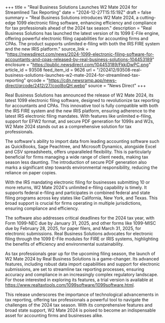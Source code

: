 +++
title = "Real Business Solutions Launches W2 Mate 2024 for Streamlined Tax Reporting"
date = "2024-12-27T15:15:19Z"
draft = false
summary = "Real Business Solutions introduces W2 Mate 2024, a cutting-edge 1099 electronic filing software, enhancing efficiency and compliance for tax professionals ahead of the 2024 tax season."
description = "Real Business Solutions has launched the latest version of its 1099 E-File engine, offering powerful electronic filing capabilities for accounting firms and CPAs. The product supports unlimited e-filing with both the IRS FIRE system and the new IRIS platform."
source_link = "https://newsdirect.com/news/2024-1099-electronic-filing-software-for-accountants-and-cpas-released-by-real-business-solutions-104453189"
enclosure = "https://public.newsdirect.com/104453189/FkkiDwPC.png"
article_id = 93508
feed_item_id = 9626
url = "/202412/93508-real-business-solutions-launches-w2-mate-2024-for-streamlined-tax-reporting"
qrcode = "https://cdn.newsramp.app/news-direct/qrcode/2412/27/cool8oQH.webp"
source = "News Direct"
+++

<p>Real Business Solutions has announced the release of W2 Mate 2024, its latest 1099 electronic filing software, designed to revolutionize tax reporting for accountants and CPAs. This innovative tool is fully compatible with both the IRS FIRE system and the new IRIS platform, ensuring adherence to the latest IRS electronic filing mandates. With features like unlimited e-filing, support for EFW2 format, and secure PDF generation for 1099s and W2s, W2 Mate 2024 stands out as a comprehensive solution for tax professionals.</p><p>The software's ability to import data from leading accounting software such as QuickBooks, Sage Peachtree, and Microsoft Dynamics, alongside Excel and CSV spreadsheets, offers unparalleled flexibility. This is particularly beneficial for firms managing a wide range of client needs, making tax season less daunting. The introduction of secure PDF generation also marks a significant step towards environmental responsibility, reducing the reliance on paper copies.</p><p>With the IRS mandating electronic filing for businesses submitting 10 or more returns, W2 Mate 2024's unlimited e-filing capability is timely. It supports federal e-filing and participates in combined federal and state filing programs across key states like California, New York, and Texas. This broad support is crucial for firms operating in multiple jurisdictions, ensuring compliance and efficiency.</p><p>The software also addresses critical deadlines for the 2024 tax year, with Form 1099-NEC due by January 31, 2025, and other forms like 1099-MISC due by February 28, 2025, for paper filers, and March 31, 2025, for electronic submissions. Real Business Solutions advocates for electronic filing through the 1099 E-File modules for FIRE or IRIS systems, highlighting the benefits of efficiency and environmental sustainability.</p><p>As tax professionals gear up for the upcoming filing season, the launch of W2 Mate 2024 by Real Business Solutions is a game-changer. Its advanced features, including robust data import capabilities and support for electronic submissions, are set to streamline tax reporting processes, ensuring accuracy and compliance in an increasingly complex regulatory landscape. For those interested in exploring its features, a trial version is available at <a href='https://www.realtaxtools.com/1099software/1099software.html' rel='nofollow' target='_blank'>https://www.realtaxtools.com/1099software/1099software.html</a>.</p><p>This release underscores the importance of technological advancements in tax reporting, offering tax professionals a powerful tool to navigate the challenges of the 2024 tax season. With its comprehensive features and broad state support, W2 Mate 2024 is poised to become an indispensable asset for accounting firms and businesses alike.</p>